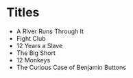 # Titles

* A River Runs Through It
* Fight Club
* 12 Years a Slave
* The Big Short
* 12 Monkeys
* The Curious Case of Benjamin Buttons
